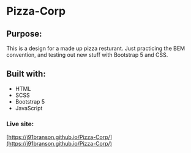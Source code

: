 # Pizza-Corp #

## Purpose: ##
This is a design for a made up pizza resturant. Just practicing the BEM convention, and testing out new stuff with Bootstrap 5 and CSS.





## Built with: ##

* HTML
* SCSS 
* Bootstrap 5
* JavaScript


### Live site: ###

[https://j91branson.github.io/Pizza-Corp/](https://j91branson.github.io/Pizza-Corp/)
